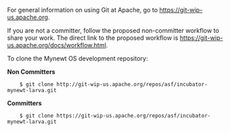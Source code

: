 For general information on using Git at Apache, go to https://git-wip-us.apache.org.

If you are not a committer, follow the proposed non-committer workflow to share your work. The direct link to the proposed workflow is https://git-wip-us.apache.org/docs/workflow.html.

To clone the Mynewt OS development repository:

**Non Committers**
```no-highlight
    $ git clone http://git-wip-us.apache.org/repos/asf/incubator-mynewt-larva.git
```
**Committers**
```no-highlight
    $ git clone https://git-wip-us.apache.org/repos/asf/incubator-mynewt-larva.git
```
